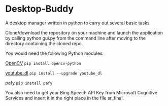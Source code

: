 # Desktop-Buddy
A desktop manager written in python to carry out several basic tasks

Clone/download the repository on your machine and launch the application by calling
python gui.py
from the command line after moving to the directory containing the cloned repo.

You would need the following Python modules:

[OpenCV](https://pypi.python.org/pypi/opencv-python)
`pip install opencv-python`

[youtube_dl](https://pypi.python.org/pypi/youtube_dl)
`pip install --upgrade youtube_dl`

[pafy](https://pypi.python.org/pypi/pafy)
`pip install pafy`

You also need to get your Bing Speech API Key from Microsoft Cognitive Services and insert it in the right place in the file sr_final.

